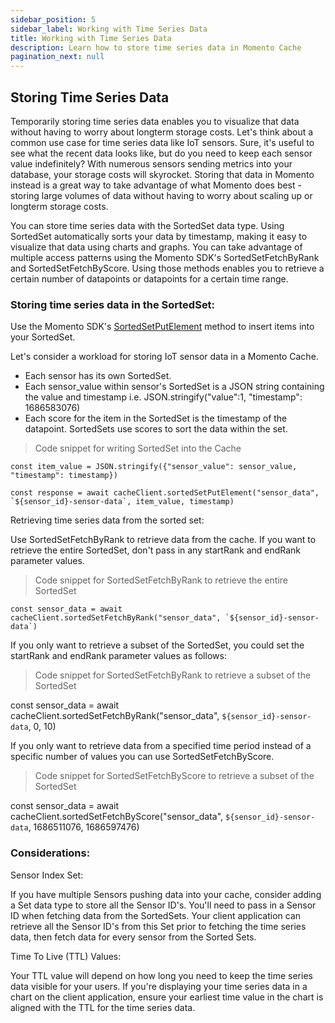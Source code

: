 ```yaml
---
sidebar_position: 5
sidebar_label: Working with Time Series Data
title: Working with Time Series Data
description: Learn how to store time series data in Momento Cache
pagination_next: null
---
```


## Storing Time Series Data

Temporarily storing time series data enables you to visualize that data without having to worry about longterm storage costs. Let's think about a common use case for time series data like IoT sensors. Sure, it's useful to see what the recent data looks like, but do you need to keep each sensor value indefinitely? With numerous sensors sending metrics into your database, your storage costs will skyrocket. Storing that data in Momento instead is a great way to take advantage of what Momento does best - storing large volumes of data without having to worry about scaling up or longterm storage costs.

You can store time series data with the SortedSet data type. Using SortedSet automatically sorts your data by timestamp, making it easy to visualize that data using charts and graphs. You can take advantage of multiple access patterns using the Momento SDK's SortedSetFetchByRank and SortedSetFetchByScore. Using those methods enables you to retrieve a certain number of datapoints or datapoints for a certain time range.

### Storing time series data in the SortedSet:
Use the Momento SDK's [SortedSetPutElement](https://docs.momentohq.com/develop/api-reference/collections/sortedsets#sortedsetputelement) method to insert items into your SortedSet.

Let's consider a workload for storing IoT sensor data in a Momento Cache.

- Each sensor has its own SortedSet.
- Each sensor_value within sensor's SortedSet is a JSON string containing the value and timestamp
i.e. JSON.stringify("value":1, "timestamp": 1686583076)
- Each score for the item in the SortedSet is the timestamp of the datapoint. SortedSets use scores to sort the data within the set.

>Code snippet for writing SortedSet into the Cache

```
const item_value = JSON.stringify({"sensor_value": sensor_value, "timestamp": timestamp})

const response = await cacheClient.sortedSetPutElement("sensor_data", `${sensor_id}-sensor-data`, item_value, timestamp)
```

Retrieving time series data from the sorted set:

Use SortedSetFetchByRank to retrieve data from the cache. If you want to retrieve the entire SortedSet, don't pass in any startRank and endRank parameter values.

>Code snippet for SortedSetFetchByRank to retrieve the entire SortedSet

```
const sensor_data = await cacheClient.sortedSetFetchByRank("sensor_data", `${sensor_id}-sensor-data`)
```

If you only want to retrieve a subset of the SortedSet, you could set the startRank and endRank parameter values as follows:

>Code snippet for SortedSetFetchByRank to retrieve a subset of the SortedSet

const sensor_data = await cacheClient.sortedSetFetchByRank("sensor_data", `${sensor_id}-sensor-data`, 0, 10)

If you only want to retrieve data from a specified time period instead of a specific number of values you can use SortedSetFetchByScore. 

>Code snippet for SortedSetFetchByScore to retrieve a subset of the SortedSet

const sensor_data = await cacheClient.sortedSetFetchByScore("sensor_data", `${sensor_id}-sensor-data`, 1686511076, 1686597476)

### Considerations:

Sensor Index Set:

If you have multiple Sensors pushing data into your cache, consider adding a Set data type to store all the Sensor ID's. You'll need to pass in a Sensor ID when fetching data from the SortedSets. Your client application can retrieve all the Sensor ID's from this Set prior to fetching the time series data, then fetch data for every sensor from the Sorted Sets.

Time To Live (TTL) Values:

Your TTL value will depend on how long you need to keep the time series data visible for your users. If you're displaying your time series data in a chart on the client application, ensure your earliest time value in the chart is aligned with the TTL for the time series data.